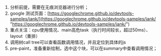 1. 分析前提，需要在无痕浏览器进行分析；
2. google 测试页面：[https://googlechrome.github.io/devtools-samples/jank/](https://googlechrome.github.io/devtools-samples/jank/ "https://googlechrome.github.io/devtools-samples/jank/")
3. 重点关注：cpu使用情况、main高危task（执行时间较长，超过50ms）、layout（重排）
4. 调用树call tree可以查看函数调用情况，并且定位到具体的js
5. pre-paint，准备重新绘制，选中这个块，可以在summary中查看调用情况；